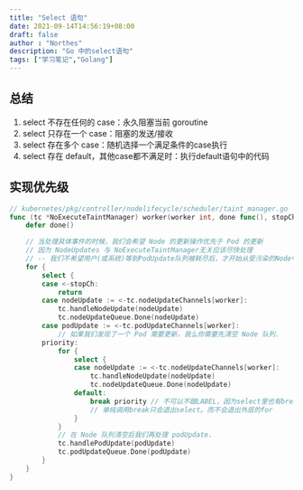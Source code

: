 ```yaml
---
title: "Select 语句"
date: 2021-09-14T14:56:19+08:00
draft: false
author : "Northes"
description: "Go 中的select语句"
tags: ["学习笔记","Golang"]
---
```


## 总结
1. select 不存在任何的 case：永久阻塞当前 goroutine
2. select 只存在一个 case：阻塞的发送/接收
3. select 存在多个 case：随机选择一个满足条件的case执行
4. select 存在 default，其他case都不满足时：执行default语句中的代码

## 实现优先级
```go
// kubernetes/pkg/controller/nodelifecycle/scheduler/taint_manager.go 
func (tc *NoExecuteTaintManager) worker(worker int, done func(), stopCh <-chan struct{}) {
	defer done()

	// 当处理具体事件的时候，我们会希望 Node 的更新操作优先于 Pod 的更新
	// 因为 NodeUpdates 与 NoExecuteTaintManager无关应该尽快处理
	// -- 我们不希望用户(或系统)等到PodUpdate队列被耗尽后，才开始从受污染的Node中清除pod。
	for {
		select {
		case <-stopCh:
			return
		case nodeUpdate := <-tc.nodeUpdateChannels[worker]:
			tc.handleNodeUpdate(nodeUpdate)
			tc.nodeUpdateQueue.Done(nodeUpdate)
		case podUpdate := <-tc.podUpdateChannels[worker]:
			// 如果我们发现了一个 Pod 需要更新，我么你需要先清空 Node 队列.
		priority:
			for {
				select {
				case nodeUpdate := <-tc.nodeUpdateChannels[worker]:
					tc.handleNodeUpdate(nodeUpdate)
					tc.nodeUpdateQueue.Done(nodeUpdate)
				default:
					break priority // 不可以不跟LABEL，因为select里也有break，
					// 单纯调用break只会退出select。而不会退出外层的for
				}
			}
			// 在 Node 队列清空后我们再处理 podUpdate.
			tc.handlePodUpdate(podUpdate)
			tc.podUpdateQueue.Done(podUpdate)
		}
	}
}
```